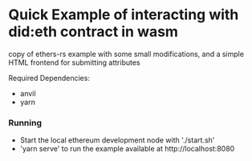 # Quick Example of interacting with did:eth contract in wasm

copy of ethers-rs example with some small modifications, and a simple HTML frontend for submitting attributes

Required Dependencies:
- anvil
- yarn


### Running
- Start the local ethereum development node with './start.sh'
- 'yarn serve' to run the example available at http://localhost:8080
